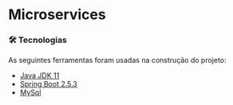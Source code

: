 # Microservices
### :hammer_and_wrench: Tecnologias
As seguintes ferramentas foram usadas na construção do projeto:
- [Java JDK 11](https://www.oracle.com/java/technologies/javase-jdk11-downloads.html)
- [Spring Boot 2.5.3](https://spring.io/)
- [MySql](https://www.mysql.com/)
